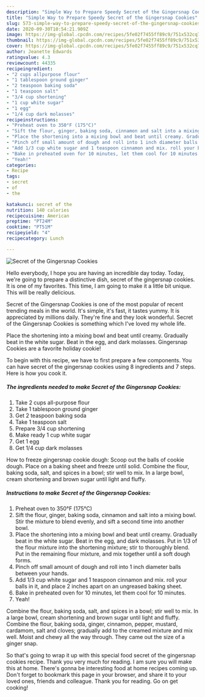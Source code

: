 ```yaml
---
description: "Simple Way to Prepare Speedy Secret of the Gingersnap Cookies"
title: "Simple Way to Prepare Speedy Secret of the Gingersnap Cookies"
slug: 573-simple-way-to-prepare-speedy-secret-of-the-gingersnap-cookies
date: 2020-09-30T10:54:21.909Z
image: https://img-global.cpcdn.com/recipes/5fe02f7455ff89c9/751x532cq70/secret-of-the-gingersnap-cookies-recipe-main-photo.jpg
thumbnail: https://img-global.cpcdn.com/recipes/5fe02f7455ff89c9/751x532cq70/secret-of-the-gingersnap-cookies-recipe-main-photo.jpg
cover: https://img-global.cpcdn.com/recipes/5fe02f7455ff89c9/751x532cq70/secret-of-the-gingersnap-cookies-recipe-main-photo.jpg
author: Jeanette Edwards
ratingvalue: 4.3
reviewcount: 44335
recipeingredient:
- "2 cups allpurpose flour"
- "1 tablespoon ground ginger"
- "2 teaspoon baking soda"
- "1 teaspoon salt"
- "3/4 cup shortening"
- "1 cup white sugar"
- "1 egg"
- "1/4 cup dark molasses"
recipeinstructions:
- "Preheat oven to 350°F (175°C)"
- "Sift the flour, ginger, baking soda, cinnamon and salt into a mixing bowl. Stir the mixture to blend evenly, and sift a second time into another bowl."
- "Place the shortening into a mixing bowl and beat until creamy. Gradually beat in the white sugar. Beat in the egg, and dark molasses. Put in 1/3 of the flour mixture into the shortening mixture; stir to thoroughly blend. Put in the remaining flour mixture, and mix together until a soft dough forms."
- "Pinch off small amount of dough and roll into 1 inch diameter balls between your hands."
- "Add 1/3 cup white sugar and 1 teaspoon cinnamon and mix. roll your balls in it, and place 2 inches apart on an ungreased baking sheet."
- "Bake in preheated oven for 10 minutes, let them cool for 10 minutes."
- "Yeah!"
categories:
- Recipe
tags:
- secret
- of
- the

katakunci: secret of the 
nutrition: 140 calories
recipecuisine: American
preptime: "PT24M"
cooktime: "PT51M"
recipeyield: "4"
recipecategory: Lunch

---
```



![Secret of the Gingersnap Cookies](https://img-global.cpcdn.com/recipes/5fe02f7455ff89c9/751x532cq70/secret-of-the-gingersnap-cookies-recipe-main-photo.jpg)

Hello everybody, I hope you are having an incredible day today. Today, we're going to prepare a distinctive dish, secret of the gingersnap cookies. It is one of my favorites. This time, I am going to make it a little bit unique. This will be really delicious.

Secret of the Gingersnap Cookies is one of the most popular of recent trending meals in the world. It's simple, it's fast, it tastes yummy. It is appreciated by millions daily. They're fine and they look wonderful. Secret of the Gingersnap Cookies is something which I've loved my whole life.

Place the shortening into a mixing bowl and beat until creamy. Gradually beat in the white sugar. Beat in the egg, and dark molasses. Gingersnap Cookies are a favorite holiday cookie!


To begin with this recipe, we have to first prepare a few components. You can have secret of the gingersnap cookies using 8 ingredients and 7 steps. Here is how you cook it.

<!--inarticleads1-->

##### The ingredients needed to make Secret of the Gingersnap Cookies:

1. Take 2 cups all-purpose flour
1. Take 1 tablespoon ground ginger
1. Get 2 teaspoon baking soda
1. Take 1 teaspoon salt
1. Prepare 3/4 cup shortening
1. Make ready 1 cup white sugar
1. Get 1 egg
1. Get 1/4 cup dark molasses


How to freeze gingersnap cookie dough: Scoop out the balls of cookie dough. Place on a baking sheet and freeze until solid. Combine the flour, baking soda, salt, and spices in a bowl; stir well to mix. In a large bowl, cream shortening and brown sugar until light and fluffy. 

<!--inarticleads2-->

##### Instructions to make Secret of the Gingersnap Cookies:

1. Preheat oven to 350°F (175°C)
1. Sift the flour, ginger, baking soda, cinnamon and salt into a mixing bowl. Stir the mixture to blend evenly, and sift a second time into another bowl.
1. Place the shortening into a mixing bowl and beat until creamy. Gradually beat in the white sugar. Beat in the egg, and dark molasses. Put in 1/3 of the flour mixture into the shortening mixture; stir to thoroughly blend. Put in the remaining flour mixture, and mix together until a soft dough forms.
1. Pinch off small amount of dough and roll into 1 inch diameter balls between your hands.
1. Add 1/3 cup white sugar and 1 teaspoon cinnamon and mix. roll your balls in it, and place 2 inches apart on an ungreased baking sheet.
1. Bake in preheated oven for 10 minutes, let them cool for 10 minutes.
1. Yeah!


Combine the flour, baking soda, salt, and spices in a bowl; stir well to mix. In a large bowl, cream shortening and brown sugar until light and fluffy. Combine the flour, baking soda, ginger, cinnamon, pepper, mustard, cardamom, salt and cloves; gradually add to the creamed mixture and mix well. Moist and chewy all the way through. They came out the size of a ginger snap. 

So that's going to wrap it up with this special food secret of the gingersnap cookies recipe. Thank you very much for reading. I am sure you will make this at home. There's gonna be interesting food at home recipes coming up. Don't forget to bookmark this page in your browser, and share it to your loved ones, friends and colleague. Thank you for reading. Go on get cooking!
